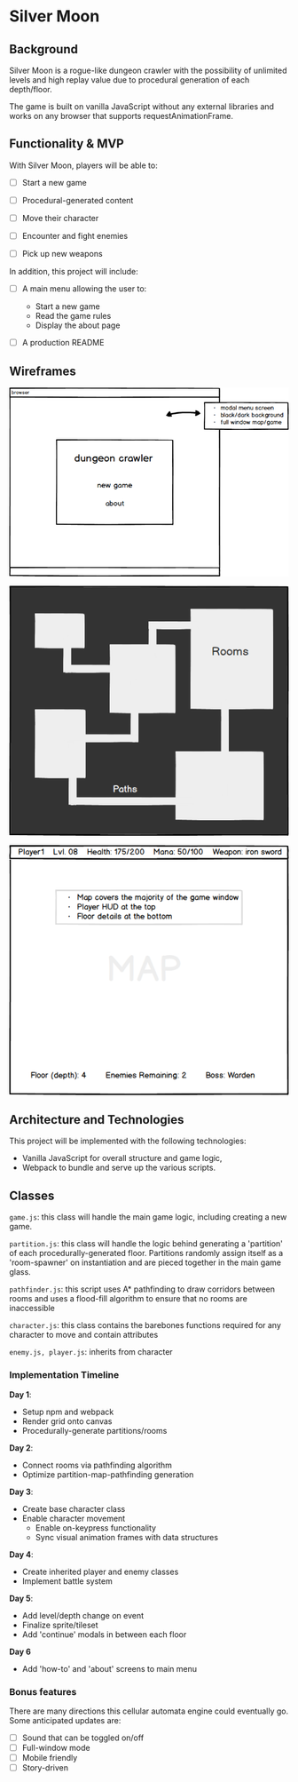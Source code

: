 # Silver Moon

## Background
Silver Moon is a rogue-like dungeon crawler with the possibility of unlimited levels and high replay value due to procedural generation of each depth/floor.

The game is built on vanilla JavaScript without any external libraries and works on any browser that supports requestAnimationFrame.

## Functionality & MVP

With Silver Moon, players will be able to:

- [ ] Start a new game
- [ ] Procedural-generated content
- [ ] Move their character
- [ ] Encounter and fight enemies
- [ ] Pick up new weapons


In addition, this project will include:

- [ ] A main menu allowing the user to:
  * Start a new game
  * Read the game rules
  * Display the about page
  
- [ ] A production README

## Wireframes

![Main Menu](./wireframes/main_menu.png)

![Map](./wireframes/map.png)

![HUD](./wireframes/hud.png)

## Architecture and Technologies

This project will be implemented with the following technologies:

- Vanilla JavaScript for overall structure and game logic,
- Webpack to bundle and serve up the various scripts.

## Classes

`game.js`: this class will handle the main game logic, including creating a new game.

`partition.js`: this class will handle the logic behind generating a 'partition' of each procedurally-generated floor. Partitions randomly assign itself as a 'room-spawner' on instantiation and are pieced together in the main game glass.

`pathfinder.js`: this script uses A* pathfinding to draw corridors between rooms and uses a flood-fill algorithm to ensure that no rooms are inaccessible

`character.js`: this class contains the barebones functions required for any character to move and contain attributes

`enemy.js, player.js`: inherits from character


### Implementation Timeline

**Day 1**:

- Setup npm and webpack
- Render grid onto canvas
- Procedurally-generate partitions/rooms

**Day 2**:

- Connect rooms via pathfinding algorithm
- Optimize partition-map-pathfinding generation

**Day 3**:

- Create base character class
- Enable character movement
  * Enable on-keypress functionality
  * Sync visual animation frames with data structures

**Day 4**:

- Create inherited player and enemy classes
- Implement battle system

**Day 5**:

- Add level/depth change on event
- Finalize sprite/tileset
- Add 'continue' modals in between each floor

**Day 6**
- Add 'how-to' and 'about' screens to main menu

### Bonus features

There are many directions this cellular automata engine could eventually go.  Some anticipated updates are:

- [ ] Sound that can be toggled on/off
- [ ] Full-window mode
- [ ] Mobile friendly
- [ ] Story-driven
